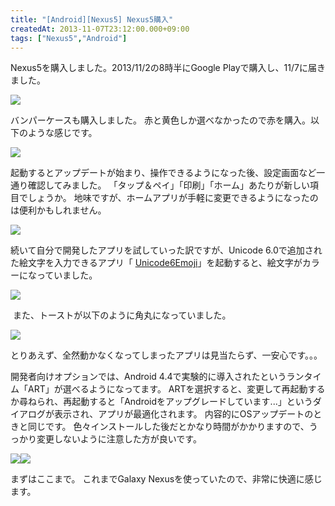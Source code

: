 ```yaml
---
title: "[Android][Nexus5] Nexus5購入"
createdAt: 2013-11-07T23:12:00.000+09:00
tags: ["Nexus5","Android"]
---
```

Nexus5を購入しました。2013/11/2の8時半にGoogle Playで購入し、11/7に届きました。

[![](http://4.bp.blogspot.com/-gSSoPdPAhuw/UnufMdGBmtI/AAAAAAAAL1M/KZO8tAlExcg/s320/2013-11-07+13.37.18.png)](http://4.bp.blogspot.com/-gSSoPdPAhuw/UnufMdGBmtI/AAAAAAAAL1M/KZO8tAlExcg/s1600/2013-11-07+13.37.18.png)
<!--more-->
バンパーケースも購入しました。
赤と黄色しか選べなかったので赤を購入。以下のような感じです。

[![](http://3.bp.blogspot.com/-lZfaethrHOE/UnuUOgPno8I/AAAAAAAAL08/llAA9CId-B0/s200/2013-11-07+21.12.21.jpg)](http://3.bp.blogspot.com/-lZfaethrHOE/UnuUOgPno8I/AAAAAAAAL08/llAA9CId-B0/s1600/2013-11-07+21.12.21.jpg)

起動するとアップデートが始まり、操作できるようになった後、設定画面など一通り確認してみました。
「タップ＆ペイ」「印刷」「ホーム」あたりが新しい項目でしょうか。
地味ですが、ホームアプリが手軽に変更できるようになったのは便利かもしれません。

[![](http://3.bp.blogspot.com/-9D-lZzvPzSs/UnuUMFgXXxI/AAAAAAAAL0c/iddoqKdWEvA/s200/2013-11-07+12.32.44.png)](http://3.bp.blogspot.com/-9D-lZzvPzSs/UnuUMFgXXxI/AAAAAAAAL0c/iddoqKdWEvA/s1600/2013-11-07+12.32.44.png)

続いて自分で開発したアプリを試していった訳ですが、Unicode 6.0で追加された絵文字を入力できるアプリ「 [Unicode6Emoji](https://play.google.com/store/apps/details?id=com.sika524.android.unicode6emoji)」を起動すると、絵文字がカラーになっていました。

[![](http://3.bp.blogspot.com/-cS_o5vP5zro/UnuUMRyzoBI/AAAAAAAAL0k/9J-uEzk4RSE/s200/2013-11-07+12.37.42.png)](http://3.bp.blogspot.com/-cS_o5vP5zro/UnuUMRyzoBI/AAAAAAAAL0k/9J-uEzk4RSE/s1600/2013-11-07+12.37.42.png)

 また、トーストが以下のように角丸になっていました。

[![](http://2.bp.blogspot.com/-KihRDEsqZtY/UnuUNE6MZ4I/AAAAAAAAL0w/YuTorl6tja4/s200/2013-11-07+12.38.41.png)](http://2.bp.blogspot.com/-KihRDEsqZtY/UnuUNE6MZ4I/AAAAAAAAL0w/YuTorl6tja4/s1600/2013-11-07+12.38.41.png)

とりあえず、全然動かなくなってしまったアプリは見当たらず、一安心です。。。

開発者向けオプションでは、Android 4.4で実験的に導入されたというランタイム「ART」が選べるようになってます。
ARTを選択すると、変更して再起動するか尋ねられ、再起動すると「Androidをアップグレードしています...」というダイアログが表示され、アプリが最適化されます。
内容的にOSアップデートのときと同じです。
色々インストールした後だとかなり時間がかかりますので、うっかり変更しないように注意した方が良いです。

[![](http://4.bp.blogspot.com/-3R7eYzObNO4/UnufYZnJgUI/AAAAAAAAL1U/q_BjmNwRkHg/s200/2013-11-07+13.37.39.png)](http://4.bp.blogspot.com/-3R7eYzObNO4/UnufYZnJgUI/AAAAAAAAL1U/q_BjmNwRkHg/s1600/2013-11-07+13.37.39.png)[![](http://4.bp.blogspot.com/-tCSP5qeJMe4/UnufY3kMCvI/AAAAAAAAL1c/R2UmNCfPgzc/s200/2013-11-07+13.38.48.png)](http://4.bp.blogspot.com/-tCSP5qeJMe4/UnufY3kMCvI/AAAAAAAAL1c/R2UmNCfPgzc/s1600/2013-11-07+13.38.48.png)

まずはここまで。
これまでGalaxy Nexusを使っていたので、非常に快適に感じます。
